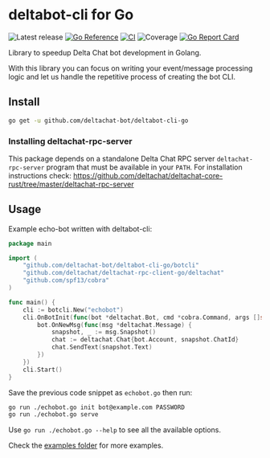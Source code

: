 #  deltabot-cli for Go

![Latest release](https://img.shields.io/github/v/tag/deltachat-bot/deltabot-cli-go?label=release)
[![Go Reference](https://pkg.go.dev/badge/github.com/deltachat-bot/deltabot-cli-go.svg)](https://pkg.go.dev/github.com/deltachat-bot/deltabot-cli-go)
[![CI](https://github.com/deltachat-bot/deltabot-cli-go/actions/workflows/ci.yml/badge.svg)](https://github.com/deltachat-bot/deltabot-cli-go/actions/workflows/ci.yml)
![Coverage](https://img.shields.io/badge/Coverage-0%25-brightgreen)
[![Go Report Card](https://goreportcard.com/badge/github.com/deltachat-bot/deltabot-cli-go)](https://goreportcard.com/report/github.com/deltachat-bot/deltabot-cli-go)

Library to speedup Delta Chat bot development in Golang.

With this library you can focus on writing your event/message processing logic and let us handle the
repetitive process of creating the bot CLI.

## Install

```sh
go get -u github.com/deltachat-bot/deltabot-cli-go
```

### Installing deltachat-rpc-server

This package depends on a standalone Delta Chat RPC server `deltachat-rpc-server` program that must be
available in your `PATH`. For installation instructions check:
https://github.com/deltachat/deltachat-core-rust/tree/master/deltachat-rpc-server

## Usage

Example echo-bot written with deltabot-cli:

```go
package main

import (
	"github.com/deltachat-bot/deltabot-cli-go/botcli"
	"github.com/deltachat/deltachat-rpc-client-go/deltachat"
	"github.com/spf13/cobra"
)

func main() {
	cli := botcli.New("echobot")
	cli.OnBotInit(func(bot *deltachat.Bot, cmd *cobra.Command, args []string) {
		bot.OnNewMsg(func(msg *deltachat.Message) {
			snapshot, _ := msg.Snapshot()
			chat := deltachat.Chat{bot.Account, snapshot.ChatId}
			chat.SendText(snapshot.Text)
		})
	})
	cli.Start()
}
```

Save the previous code snippet as `echobot.go` then run:

```sh
go run ./echobot.go init bot@example.com PASSWORD
go run ./echobot.go serve
```

Use `go run ./echobot.go --help` to see all the available options.

Check the [examples folder](https://github.com/deltachat-bot/deltabot-cli-go/tree/master/examples) for
more examples.
